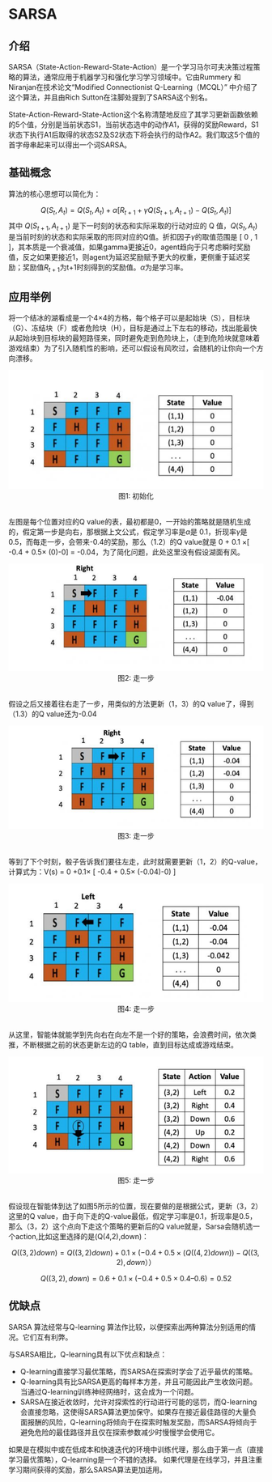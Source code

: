 # SARSA

## 介绍
SARSA（State-Action-Reward-State-Action）是一个学习马尔可夫决策过程策略的算法，通常应用于机器学习和强化学习学习领域中。它由Rummery 和 Niranjan在技术论文“Modified Connectionist Q-Learning（MCQL）” 中介绍了这个算法，并且由Rich Sutton在注脚处提到了SARSA这个别名。

State-Action-Reward-State-Action这个名称清楚地反应了其学习更新函数依赖的5个值，分别是当前状态S1，当前状态选中的动作A1，获得的奖励Reward，S1状态下执行A1后取得的状态S2及S2状态下将会执行的动作A2。我们取这5个值的首字母串起来可以得出一个词SARSA。

## 基础概念

算法的核心思想可以简化为：

$$
Q(S_{t},A_{t})=Q(S_{t},A_{t})+\alpha[R_{t+1}+\gamma Q(S_{t+1},A_{t+1})-Q(S_{t},A_{t})]
$$
其中 $Q(S_{t+1},A_{t+1})$ 是下一时刻的状态和实际采取的行动对应的 Q 值，$Q(S_{t},A_{t})$ 是当前时刻的状态和实际采取的形同对应的Q值。折扣因子$\gamma$的取值范围是 [ 0 , 1 ]，其本质是一个衰减值，如果gamma更接近0，agent趋向于只考虑瞬时奖励值，反之如果更接近1，则agent为延迟奖励赋予更大的权重，更侧重于延迟奖励；奖励值$R_{t+1}$为t+1时刻得到的奖励值。$\alpha$为是学习率。

## 应用举例

将一个结冰的湖看成是一个4×4的方格，每个格子可以是起始块（S），目标块（G）、冻结块（F）或者危险块（H），目标是通过上下左右的移动，找出能最快从起始块到目标块的最短路径来，同时避免走到危险块上，（走到危险块就意味着游戏结束）为了引入随机性的影响，还可以假设有风吹过，会随机的让你向一个方向漂移。

<center><img src="https://github.com/ZhangHandi/images-for-paddledocs/blob/main/images/reinforcement_learning/Sarsa/example1.jpg?raw=true" alt="example1" /></center>

<center>
  图1: 初始化
  <br></br>
</center>

左图是每个位置对应的Q value的表，最初都是0，一开始的策略就是随机生成的，假定第一步是向右，那根据上文公式，假定学习率是$\alpha$是 0.1，折现率$\gamma$是0.5，而每走一步，会带来-0.4的奖励，那么（1.2）的Q value就是 0 + 0.1 ×[ -0.4 + 0.5× (0)-0] = -0.04，为了简化问题，此处这里没有假设湖面有风。

<center><img src="https://github.com/ZhangHandi/images-for-paddledocs/blob/main/images/reinforcement_learning/Sarsa/example2.jpg?raw=true" alt="example2" /></center>

<center>
  图2: 走一步
  <br></br>
</center>

假设之后又接着往右走了一步，用类似的方法更新（1，3）的Q value了，得到（1.3）的Q value还为-0.04

<center><img src="https://github.com/ZhangHandi/images-for-paddledocs/blob/main/images/reinforcement_learning/Sarsa/example3.jpg?raw=true“ alt="example3" /></center>

<center>
  图3: 走一步
  <br></br>
</center>

等到了下个时刻，骰子告诉我们要往左走，此时就需要更新（1，2）的Q-value，计算式为：V(s) = 0 +0.1× [ -0.4 + 0.5× (-0.04)-0) ]

<center><img src="https://github.com/ZhangHandi/images-for-paddledocs/blob/main/images/reinforcement_learning/Sarsa/example4.jpg?raw=true" alt="example4" /></center>

<center>
  图4: 走一步
  <br></br>
</center>

从这里，智能体就能学到先向右在向左不是一个好的策略，会浪费时间，依次类推，不断根据之前的状态更新左边的Q table，直到目标达成或游戏结束。

<center><img src="https://github.com/ZhangHandi/images-for-paddledocs/blob/main/images/reinforcement_learning/Sarsa/example5.jpg?raw=true" alt="example5" /></center>

<center>
  图5: 走一步
  <br></br>
</center>

假设现在智能体到达了如图5所示的位置，现在要做的是根据公式，更新（3，2）这里的Q value，由于向下走的Q-value最低，假定学习率是0.1，折现率是0.5，那么（3，2）这个点向下走这个策略的更新后的Q value就是，Sarsa会随机选一个action,比如这里选择的是(Q(4,2),down)：

$$ Q( (3,2) down) = Q( (3,2) down ) + 0.1× ( -0.4 + 0.5 × (Q( (4,2) down) )- Q( (3,2), down））$$

$$ Q( (3,2), down) = 0.6 + 0.1× ( -0.4 + 0.5 × 0.4 – 0.6)=0.52 $$

## 优缺点

SARSA 算法经常与Q-learning 算法作比较，以便探索出两种算法分别适用的情况。它们互有利弊。

与SARSA相比，Q-learning具有以下优点和缺点：

+ Q-learning直接学习最优策略，而SARSA在探索时学会了近乎最优的策略。
+ Q-learning具有比SARSA更高的每样本方差，并且可能因此产生收敛问题。当通过Q-learning训练神经网络时，这会成为一个问题。
+ SARSA在接近收敛时，允许对探索性的行动进行可能的惩罚，而Q-learning会直接忽略，这使得SARSA算法更加保守。如果存在接近最佳路径的大量负面报酬的风险，Q-learning将倾向于在探索时触发奖励，而SARSA将倾向于避免危险的最佳路径并且仅在探索参数减少时慢慢学会使用它。

如果是在模拟中或在低成本和快速迭代的环境中训练代理，那么由于第一点（直接学习最优策略），Q-learning是一个不错的选择。 如果代理是在线学习，并且注重学习期间获得的奖励，那么SARSA算法更加适用。